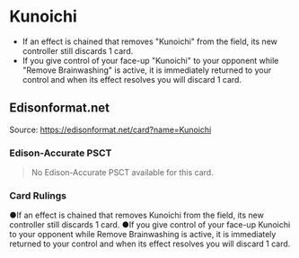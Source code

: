 # Kunoichi

*   If an effect is chained that removes "Kunoichi" from the field, its new controller still discards 1 card.
*   If you give control of your face-up "Kunoichi" to your opponent while "Remove Brainwashing" is active, it is immediately returned to your control and when its effect resolves you will discard 1 card.

## Edisonformat.net

Source: https://edisonformat.net/card?name=Kunoichi

### Edison-Accurate PSCT

> No Edison-Accurate PSCT available for this card.

### Card Rulings

●If an effect is chained that removes Kunoichi from the field, its new controller still discards 1 card.
●If you give control of your face-up Kunoichi to your opponent while Remove Brainwashing is active, it is immediately returned to your control and when its effect resolves you will discard 1 card.
            